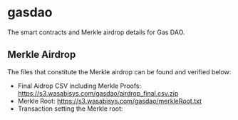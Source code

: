 # gasdao

The smart contracts and Merkle airdrop details for Gas DAO.

## Merkle Airdrop

The files that constitute the Merkle airdrop can be found and verified below:
* Final Aidrop CSV including Merkle Proofs: https://s3.wasabisys.com/gasdao/airdrop_final.csv.zip
* Merkle Root: https://s3.wasabisys.com/gasdao/merkleRoot.txt
* Transaction setting the Merkle root: 

